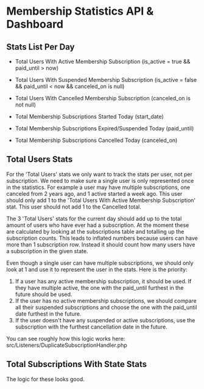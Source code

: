 # Membership Statistics API & Dashboard

## Stats List Per Day

- Total Users With Active Membership Subscription (is_active = true && paid_until > now)
- Total Users With Suspended Membership Subscription (is_active = false && paid_until < now && canceled_on is null)
- Total Users With Cancelled Membership Subscription (canceled_on is not null)

- Total Membership Subscriptions Started Today (start_date)
- Total Membership Subscriptions Expired/Suspended Today (paid_until)
- Total Membership Subscriptions Cancelled Today (canceled_on)

## Total Users Stats

For the 'Total Users' stats we only want to track the stats per user, not per subscription. We need to make sure a single user is only 
represented once in the statistics. For example a user may have multiple subscriptions, one canceled from 2 years ago, and 1 active started a week ago. 
This user should only add 1 to the 'Total Users With Active Membership Subscription' stat. This user should not add 1 to the Cancelled total.

The 3 'Total Users' stats for the current day should add up to the total amount of users who have ever had a subscription. At the moment
these are calculated by looking at the subscriptions table and totalling up the subscription counts. This leads to inflated numbers 
because users can have more than 1 subscription row. Instead it should count how many users have a subscription in the given state.

Even though a single user can have multiple subscriptions, we should only look at 1 and use it to represent the user in the stats.
Here is the priority:

1. If a user has any active membership subscription, it should be used. If they have multiple active, the one with the paid_until furthest in the future
should be used.
2. If the user has no active membership subscriptions, we should compare all their suspended subscriptions
and choose the one with the paid_until date furthest in the future.
3. If the user doesn't have any suspended or active subscriptions, use the subscription with the furthest cancellation date in the future.

You can see roughly how this logic works here: src/Listeners/DuplicateSubscriptionHandler.php 

## Total Subscriptions With State Stats

The logic for these looks good.